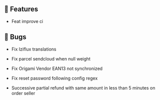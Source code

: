 ## 🚀 Features

- Feat improve ci


## 🐛 Bugs

- Fix Iziflux translations

- Fix parcel sendcloud when null weight

- Fix Origami Vendor EAN13 not synchronized

- Fix reset password following config regex

- Successive partial refund with same amount in less than 5 minutes on order seller